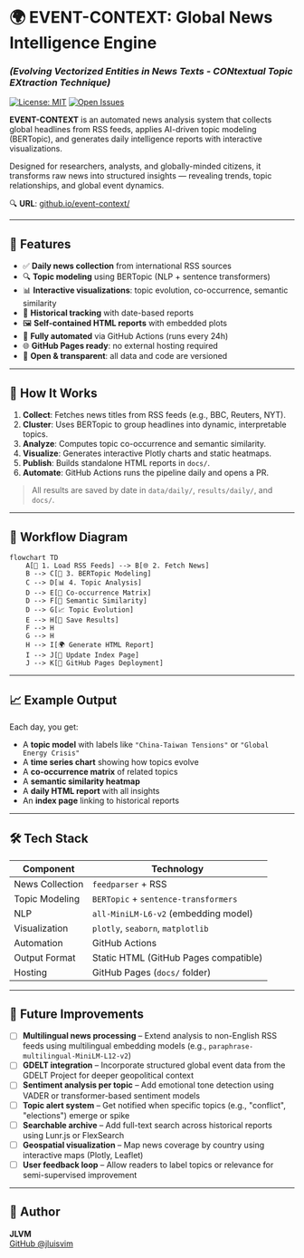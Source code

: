 # 🌍 EVENT-CONTEXT: Global News Intelligence Engine
### *(Evolving Vectorized Entities in News Texts - CONtextual Topic EXtraction Technique)*

[![License: MIT](https://img.shields.io/badge/License-MIT-yellow.svg)](https://opensource.org/licenses/MIT)
[![Open Issues](https://img.shields.io/github/issues/jluisvim/event-context)](https://github.com/jluisvim/event-context/issues)

**EVENT-CONTEXT** is an automated news analysis system that collects global headlines from RSS feeds, applies AI-driven topic modeling (BERTopic), and generates daily intelligence reports with interactive visualizations.

Designed for researchers, analysts, and globally-minded citizens, it transforms raw news into structured insights — revealing trends, topic relationships, and global event dynamics.

🔍 **URL**: [github.io/event-context/](https://jluisvim.github.io/event-context/)

---

## 🚀 Features

- ✅ **Daily news collection** from international RSS sources
- 🔍 **Topic modeling** using BERTopic (NLP + sentence transformers)
- 📊 **Interactive visualizations**: topic evolution, co-occurrence, semantic similarity
- 📅 **Historical tracking** with date-based reports
- 🖼️ **Self-contained HTML reports** with embedded plots
- 🤖 **Fully automated** via GitHub Actions (runs every 24h)
- 🌐 **GitHub Pages ready**: no external hosting required
- 💾 **Open & transparent**: all data and code are versioned

---

## 🧠 How It Works

1. **Collect**: Fetches news titles from RSS feeds (e.g., BBC, Reuters, NYT).
2. **Cluster**: Uses BERTopic to group headlines into dynamic, interpretable topics.
3. **Analyze**: Computes topic co-occurrence and semantic similarity.
4. **Visualize**: Generates interactive Plotly charts and static heatmaps.
5. **Publish**: Builds standalone HTML reports in `docs/`.
6. **Automate**: GitHub Actions runs the pipeline daily and opens a PR.

> All results are saved by date in `data/daily/`, `results/daily/`, and `docs/`.

---

## 🔄 Workflow Diagram

```mermaid
flowchart TD
    A[📡 1. Load RSS Feeds] --> B[🌐 2. Fetch News]
    B --> C[🤖 3. BERTopic Modeling]
    C --> D[📊 4. Topic Analysis]
    D --> E[🔗 Co-occurrence Matrix]
    D --> F[🧠 Semantic Similarity]
    D --> G[📈 Topic Evolution]
    E --> H[📂 Save Results]
    F --> H
    G --> H
    H --> I[🌍 Generate HTML Report]
    I --> J[📝 Update Index Page]
    J --> K[🚀 GitHub Pages Deployment]
```

---

## 📈 Example Output

Each day, you get:
- A **topic model** with labels like `"China-Taiwan Tensions"` or `"Global Energy Crisis"`
- A **time series chart** showing how topics evolve
- A **co-occurrence matrix** of related topics
- A **semantic similarity heatmap**
- A **daily HTML report** with all insights
- An **index page** linking to historical reports

---

## 🛠️ Tech Stack

| Component | Technology |
|--------|------------|
| News Collection | `feedparser` + RSS |
| Topic Modeling | `BERTopic` + `sentence-transformers` |
| NLP | `all-MiniLM-L6-v2` (embedding model) |
| Visualization | `plotly`, `seaborn`, `matplotlib` |
| Automation | GitHub Actions |
| Output Format | Static HTML (GitHub Pages compatible) |
| Hosting | GitHub Pages (`docs/` folder) |

---

## 🌟 Future Improvements

- [ ] **Multilingual news processing** – Extend analysis to non-English RSS feeds using multilingual embedding models (e.g., `paraphrase-multilingual-MiniLM-L12-v2`)
- [ ] **GDELT integration** – Incorporate structured global event data from the GDELT Project for deeper geopolitical context
- [ ] **Sentiment analysis per topic** – Add emotional tone detection using VADER or transformer-based sentiment models
- [ ] **Topic alert system** – Get notified when specific topics (e.g., "conflict", "elections") emerge or spike
- [ ] **Searchable archive** – Add full-text search across historical reports using Lunr.js or FlexSearch
- [ ] **Geospatial visualization** – Map news coverage by country using interactive maps (Plotly, Leaflet)
- [ ] **User feedback loop** – Allow readers to label topics or relevance for semi-supervised improvement

---

## 📎 Author

**JLVM**  
[GitHub @jluisvim](https://github.com/jluisvim)  

